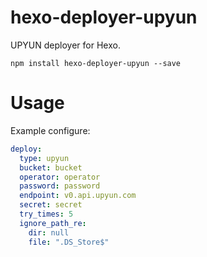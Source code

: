 # hexo-deployer-upyun
UPYUN deployer for Hexo.

```
npm install hexo-deployer-upyun --save
```

# Usage
Example configure:

```yaml
deploy:
  type: upyun
  bucket: bucket
  operator: operator
  password: password
  endpoint: v0.api.upyun.com
  secret: secret
  try_times: 5
  ignore_path_re:
    dir: null
    file: ".DS_Store$"
```
